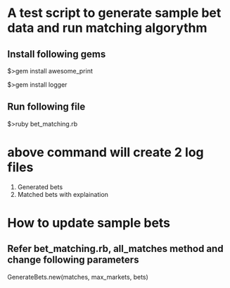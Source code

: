 # A test script to generate sample bet data and run matching algorythm
## Install following gems
  $>gem install awesome_print
  
  $>gem install logger
  
## Run following file 

$>ruby bet_matching.rb

# above command will create 2 log files
  1. Generated bets
  2. Matched bets with explaination
  
  
# How to update sample bets
  ## Refer bet_matching.rb, all_matches method and change following parameters
  GenerateBets.new(matches, max_markets, bets)
